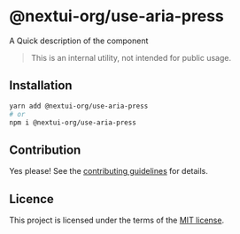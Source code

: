 # @nextui-org/use-aria-press

A Quick description of the component

> This is an internal utility, not intended for public usage.

## Installation

```sh
yarn add @nextui-org/use-aria-press
# or
npm i @nextui-org/use-aria-press
```

## Contribution

Yes please! See the
[contributing guidelines](https://github.com/nextui-org/nextui/blob/master/CONTRIBUTING.md)
for details.

## Licence

This project is licensed under the terms of the
[MIT license](https://github.com/nextui-org/nextui/blob/master/LICENSE).
